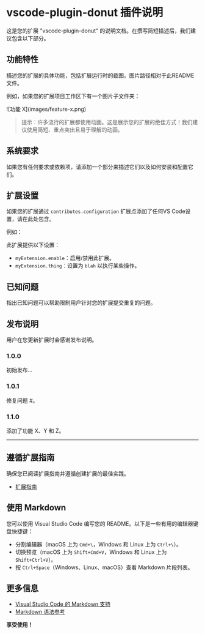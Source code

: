 # vscode-plugin-donut 插件说明

这是您的扩展 "vscode-plugin-donut" 的说明文档。在撰写简短描述后，我们建议包含以下部分。

## 功能特性

描述您的扩展的具体功能，包括扩展运行时的截图。图片路径相对于此README文件。

例如，如果您的扩展项目工作区下有一个图片子文件夹：

\!\[功能 X\]\(images/feature-x.png\)

> 提示：许多流行的扩展都使用动画。这是展示您的扩展的绝佳方式！我们建议使用简短、重点突出且易于理解的动画。

## 系统要求

如果您有任何要求或依赖项，请添加一个部分来描述它们以及如何安装和配置它们。

## 扩展设置

如果您的扩展通过 `contributes.configuration` 扩展点添加了任何VS Code设置，请在此处包含。

例如：

此扩展提供以下设置：

* `myExtension.enable`：启用/禁用此扩展。
* `myExtension.thing`：设置为 `blah` 以执行某些操作。

## 已知问题

指出已知问题可以帮助限制用户针对您的扩展提交重复的问题。

## 发布说明

用户在您更新扩展时会感谢发布说明。

### 1.0.0

初始发布...

### 1.0.1

修复问题 #。

### 1.1.0

添加了功能 X、Y 和 Z。

---

## 遵循扩展指南

确保您已阅读扩展指南并遵循创建扩展的最佳实践。

* [扩展指南](https://code.visualstudio.com/api/references/extension-guidelines)

## 使用 Markdown

您可以使用 Visual Studio Code 编写您的 README。以下是一些有用的编辑器键盘快捷键：

* 分割编辑器（macOS 上为 `Cmd+\`，Windows 和 Linux 上为 `Ctrl+\`）。
* 切换预览（macOS 上为 `Shift+Cmd+V`，Windows 和 Linux 上为 `Shift+Ctrl+V`）。
* 按 `Ctrl+Space`（Windows、Linux、macOS）查看 Markdown 片段列表。

## 更多信息

* [Visual Studio Code 的 Markdown 支持](http://code.visualstudio.com/docs/languages/markdown)
* [Markdown 语法参考](https://help.github.com/articles/markdown-basics/)

**享受使用！**
